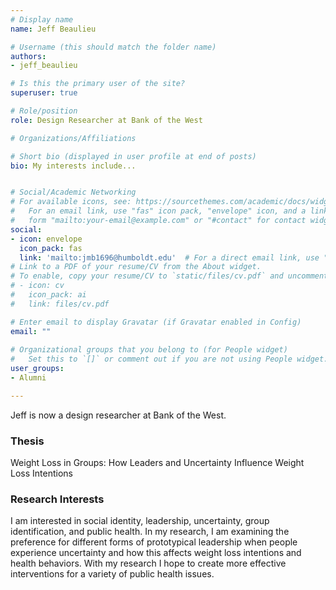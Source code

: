 ```yaml
---
# Display name
name: Jeff Beaulieu

# Username (this should match the folder name)
authors:
- jeff_beaulieu

# Is this the primary user of the site?
superuser: true

# Role/position
role: Design Researcher at Bank of the West

# Organizations/Affiliations

# Short bio (displayed in user profile at end of posts)
bio: My interests include...


# Social/Academic Networking
# For available icons, see: https://sourcethemes.com/academic/docs/widgets/#icons
#   For an email link, use "fas" icon pack, "envelope" icon, and a link in the
#   form "mailto:your-email@example.com" or "#contact" for contact widget.
social:
- icon: envelope
  icon_pack: fas
  link: 'mailto:jmb1696@humboldt.edu'  # For a direct email link, use "mailto:test@example.org".
# Link to a PDF of your resume/CV from the About widget.
# To enable, copy your resume/CV to `static/files/cv.pdf` and uncomment the lines below.  
# - icon: cv
#   icon_pack: ai
#   link: files/cv.pdf

# Enter email to display Gravatar (if Gravatar enabled in Config)
email: ""
  
# Organizational groups that you belong to (for People widget)
#   Set this to `[]` or comment out if you are not using People widget.  
user_groups:
- Alumni

---
```

Jeff is now a design researcher at Bank of the West.

<h3>Thesis</h3>
Weight Loss in Groups:  How Leaders and Uncertainty Influence Weight Loss Intentions

<h3>Research Interests</h3>
I am interested in social identity, leadership, uncertainty, group identification, and public health.  In my research, I am examining the preference for different forms of prototypical leadership when people experience uncertainty and how this affects weight loss intentions and health behaviors.  With my research I hope to create more effective interventions for a variety of public health issues.
